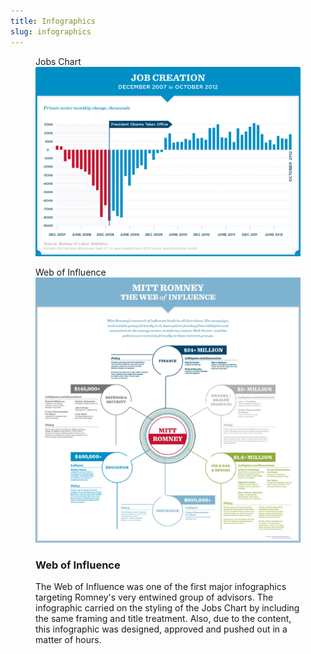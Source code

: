 ```yaml
---
title: Infographics
slug: infographics
---
```


<figure>
    <figcaption>Jobs Chart</figcaption>
    <img src="img/infographics/infographics.jpg" alt="" />
</figure>
<figure>
    <figcaption>Web of Influence</figcaption>
    <img src="img/infographics/infographics-2.jpg" alt="" />
     <article>
    <h3>Web of Influence</h3>
    <p>The Web of Influence was one of the first major infographics targeting Romney's very entwined group of advisors. The infographic carried on the styling of the Jobs Chart by including the same framing and title treatment. Also, due to the content, this infographic was designed, approved and pushed out in a matter of hours.</p>
    </article>
</figure>
